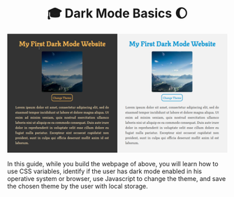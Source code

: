<div align="center">

# :mortar_board: Dark Mode Basics :moon:

![WorkResult](./media/Result.png)

</div>

In this guide, while you build the webpage of above, you will learn how to use CSS variables, identify if the user has dark mode enabled in his operative system or browser, use Javascript to change the theme, and save the chosen theme by the user with local storage.